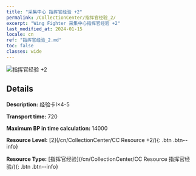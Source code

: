 ```yaml
---
title: "采集中心 指挥官经验 +2"
permalink: /CollectionCenter/指挥官经验_2/
excerpt: "Wing Fighter 采集中心指挥官经验 +2"
last_modified_at: 2024-01-15
locale: cn
ref: "指挥官经验_2.md"
toc: false
classes: wide
---
```



![指挥官经验 +2](/images/cc/CC_Pilot_EXP_Card_2.png)

## Details

  **Description:** 经验卡I×4-5

  **Transport time:** 720

  **Maximum BP in time calculation:** 14000

  **Resource Level:** [2](/cn/CollectionCenter/CC Resource +2/){: .btn .btn--info}

  **Resource Type:** [指挥官经验](/cn/CollectionCenter/CC Resource 指挥官经验/){: .btn .btn--info}

